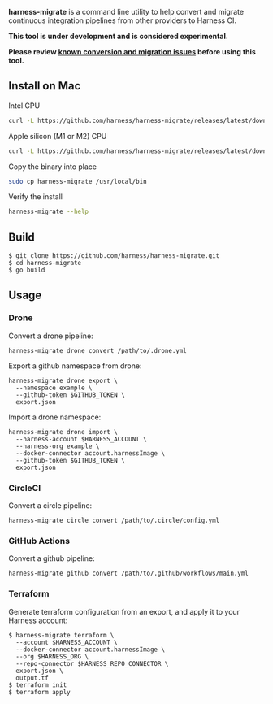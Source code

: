**harness-migrate** is a command line utility to help convert and migrate
continuous integration pipelines from other providers to Harness CI.

**This tool is under development and is considered experimental.**

**Please review [known conversion and migration issues](KNOWN_ISSUES_CONVERT.md
) before using this tool.**

## Install on Mac

Intel CPU

```sh
curl -L https://github.com/harness/harness-migrate/releases/latest/download/harness-migrate-darwin-amd64.tar.gz | tar zx
```

Apple silicon (M1 or M2) CPU

```sh
curl -L https://github.com/harness/harness-migrate/releases/latest/download/harness-migrate-darwin-arm64.tar.gz | tar zx
```

Copy the binary into place

```sh
sudo cp harness-migrate /usr/local/bin
```

Verify the install

```sh
harness-migrate --help
```

## Build

```term
$ git clone https://github.com/harness/harness-migrate.git
$ cd harness-migrate
$ go build
```

## Usage

### Drone

Convert a drone pipeline:

```term
harness-migrate drone convert /path/to/.drone.yml
```

Export a github namespace from drone:

```term
harness-migrate drone export \
  --namespace example \
  --github-token $GITHUB_TOKEN \
  export.json
```

Import a drone namespace:

```term
harness-migrate drone import \
  --harness-account $HARNESS_ACCOUNT \
  --harness-org example \
  --docker-connector account.harnessImage \
  --github-token $GITHUB_TOKEN \
  export.json
```

### CircleCI

Convert a circle pipeline:

```term
harness-migrate circle convert /path/to/.circle/config.yml
```

### GitHub Actions

Convert a github pipeline:

```term
harness-migrate github convert /path/to/.github/workflows/main.yml
```

### Terraform

Generate terraform configuration from an export, and apply it to your Harness account:

```term
$ harness-migrate terraform \
  --account $HARNESS_ACCOUNT \
  --docker-connector account.harnessImage \
  --org $HARNESS_ORG \
  --repo-connector $HARNESS_REPO_CONNECTOR \
  export.json \
  output.tf
$ terraform init
$ terraform apply
```
